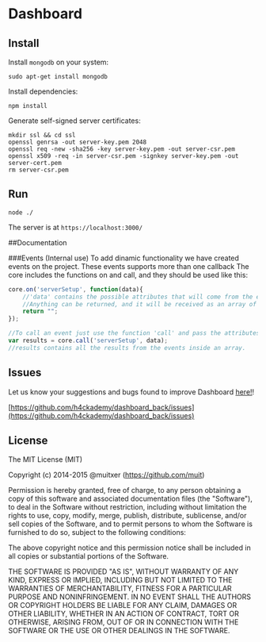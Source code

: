 # Dashboard

## Install

Install `mongodb` on your system:

    sudo apt-get install mongodb

Install dependencies:

    npm install

Generate self-signed server certificates:

    mkdir ssl && cd ssl
    openssl genrsa -out server-key.pem 2048
    openssl req -new -sha256 -key server-key.pem -out server-csr.pem
    openssl x509 -req -in server-csr.pem -signkey server-key.pem -out server-cert.pem
    rm server-csr.pem

## Run

    node ./

The server is at `https://localhost:3000/`

##Documentation

###Events (Internal use)
To add dinamic functionality we have created events on the project. These events supports more than one callback
The core includes the functions on and call, and they should be used like this:
```javascript
core.on('serverSetup', function(data){
    //'data' contains the possible attributes that will come from the event.
    //Anything can be returned, and it will be received as an array of results.
    return ""; 
});

//To call an event just use the function 'call' and pass the attributes you want.
var results = core.call('serverSetup', data);
//results contains all the results from the events inside an array.
```

## Issues

Let us know your suggestions and bugs found to improve Dashboard [here!](https://github.com/h4ckademy/dashboard_back/issues)!

[https://github.com/h4ckademy/dashboard_back/issues](https://github.com/h4ckademy/dashboard_back/issues)

## License

The MIT License (MIT)

Copyright (c) 2014-2015 @muitxer (https://github.com/muit)

Permission is hereby granted, free of charge, to any person obtaining a copy
of this software and associated documentation files (the "Software"), to deal
in the Software without restriction, including without limitation the rights
to use, copy, modify, merge, publish, distribute, sublicense, and/or sell
copies of the Software, and to permit persons to whom the Software is
furnished to do so, subject to the following conditions:

The above copyright notice and this permission notice shall be included in
all copies or substantial portions of the Software.

THE SOFTWARE IS PROVIDED "AS IS", WITHOUT WARRANTY OF ANY KIND, EXPRESS OR
IMPLIED, INCLUDING BUT NOT LIMITED TO THE WARRANTIES OF MERCHANTABILITY,
FITNESS FOR A PARTICULAR PURPOSE AND NONINFRINGEMENT. IN NO EVENT SHALL THE
AUTHORS OR COPYRIGHT HOLDERS BE LIABLE FOR ANY CLAIM, DAMAGES OR OTHER
LIABILITY, WHETHER IN AN ACTION OF CONTRACT, TORT OR OTHERWISE, ARISING FROM,
OUT OF OR IN CONNECTION WITH THE SOFTWARE OR THE USE OR OTHER DEALINGS IN
THE SOFTWARE.

